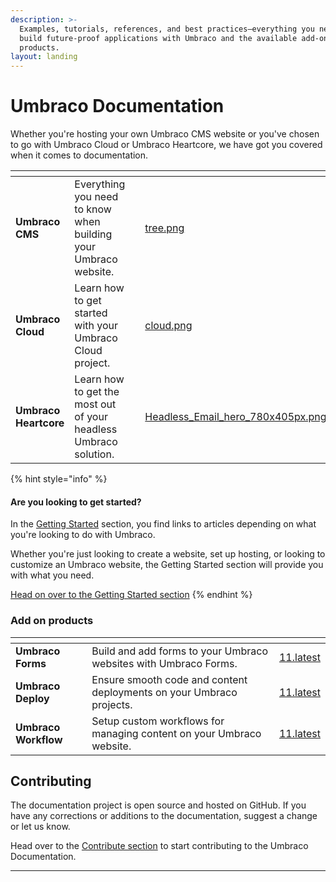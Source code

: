 ```yaml
---
description: >-
  Examples, tutorials, references, and best practices—everything you need to
  build future-proof applications with Umbraco and the available add-on
  products.
layout: landing
---
```


# Umbraco Documentation

Whether you're hosting your own Umbraco CMS website or you've chosen to go with Umbraco Cloud or Umbraco Heartcore, we have got you covered when it comes to documentation.

<table data-view="cards"><thead><tr><th></th><th></th><th></th><th data-hidden data-card-cover data-type="files"></th><th data-hidden data-card-target data-type="content-ref"></th></tr></thead><tbody><tr><td><strong>Umbraco CMS</strong></td><td>Everything you need to know when building your Umbraco website.</td><td></td><td><a href="getting-started/images/tree.png">tree.png</a></td><td><a href="https://app.gitbook.com/o/vHdmkfI8smZW50A5yIZD/s/OdQETpqkO0Kcv8KMquKL/">11.latest</a></td></tr><tr><td><strong>Umbraco Cloud</strong></td><td>Learn how to get started with your Umbraco Cloud project.</td><td></td><td><a href="getting-started/images/cloud.png">cloud.png</a></td><td><a href="https://app.gitbook.com/o/vHdmkfI8smZW50A5yIZD/s/ZtqcoypStodmS9g6g8zC/">Umbraco Cloud</a></td></tr><tr><td><strong>Umbraco Heartcore</strong></td><td>Learn how to get the most out of your headless Umbraco solution.</td><td></td><td><a href="getting-started/developing-websites-with-umbraco/images/Headless_Email_hero_780x405px.png">Headless_Email_hero_780x405px.png</a></td><td><a href="https://app.gitbook.com/o/vHdmkfI8smZW50A5yIZD/s/ad8WDpzCbd6plrNqe51p/">Umbraco Heartcore</a></td></tr></tbody></table>

{% hint style="info" %}
#### Are you looking to get started?

In the [Getting Started](broken-reference) section, you find links to articles depending on what you're looking to do with Umbraco.

Whether you're just looking to create a website, set up hosting, or looking to customize an Umbraco website, the Getting Started section will provide you with what you need.

[Head on over to the Getting Started section](broken-reference)
{% endhint %}

### Add on products

<table data-view="cards"><thead><tr><th></th><th></th><th data-hidden data-card-target data-type="content-ref"></th></tr></thead><tbody><tr><td><strong>Umbraco Forms</strong></td><td>Build and add forms to your Umbraco websites with Umbraco Forms.</td><td><a href="https://app.gitbook.com/o/vHdmkfI8smZW50A5yIZD/s/2XErz7PeSuiFTiCbGF0w/">11.latest</a></td></tr><tr><td><strong>Umbraco Deploy</strong></td><td>Ensure smooth code and content deployments on your Umbraco projects.</td><td><a href="https://app.gitbook.com/o/vHdmkfI8smZW50A5yIZD/s/wVOXdup737gEj1JyGtg1/">11.latest</a></td></tr><tr><td><strong>Umbraco Workflow</strong></td><td>Setup custom workflows for managing content on your Umbraco website.</td><td><a href="https://app.gitbook.com/o/vHdmkfI8smZW50A5yIZD/s/P70U25AMPIZGliN2ZEDE/">11.latest</a></td></tr></tbody></table>

## Contributing

The documentation project is open source and hosted on GitHub. If you have any corrections or additions to the documentation, suggest a change or let us know.

Head over to the [Contribute section](contribute/getting-started.md) to start contributing to the Umbraco Documentation.

***
